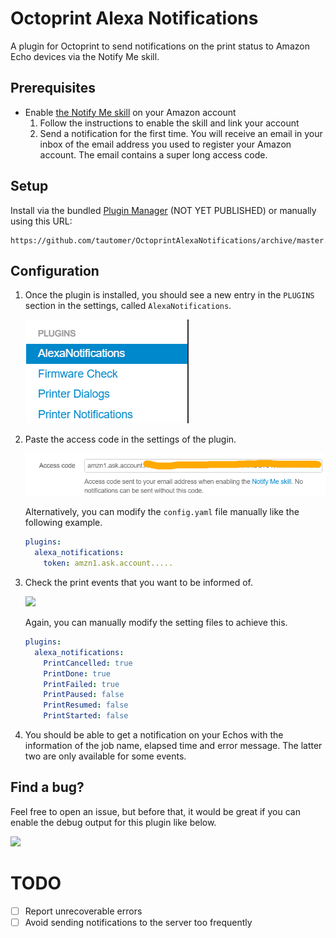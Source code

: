 # Octoprint Alexa Notifications

A plugin for Octoprint to send notifications on the print status to Amazon Echo
devices via the Notify Me skill.

## Prerequisites  

* Enable [the Notify Me
  skill](https://www.amazon.com/Thomptronics-Notify-Me/dp/B07BB2FYFS) on your
  Amazon account 
  1. Follow the instructions to enable the skill and link your account
  2. Send a notification for the first time. You will receive an email in your
     inbox of the email address you used to register your Amazon account. The
     email contains a super long access code.

## Setup

Install via the bundled [Plugin
Manager](https://docs.octoprint.org/en/master/bundledplugins/pluginmanager.html) 
(NOT YET PUBLISHED) or manually using this URL:

    https://github.com/tautomer/OctoprintAlexaNotifications/archive/master.zip

## Configuration

1. Once the plugin is installed, you should see a new entry in the `PLUGINS`
   section in the settings, called `AlexaNotifications`.

   ![](_assets/plugin.png)

2. Paste the access code in the settings of the plugin.

   ![](_assets/access_code.png)

   Alternatively, you can modify the `config.yaml` file manually like the
   following example.

   ```yaml
   plugins:
     alexa_notifications:
       token: amzn1.ask.account.....
    ```

3. Check the print events that you want to be informed of.

   ![](_assets/checkbox.png)

   Again, you can manually modify the setting files to achieve this.

   ```yaml
   plugins:
     alexa_notifications:
       PrintCancelled: true
       PrintDone: true
       PrintFailed: true
       PrintPaused: false
       PrintResumed: false
       PrintStarted: false
    ```

4. You should be able to get a notification on your Echos with the information
   of the job name, elapsed time and error message. The latter two are only
   available for some events.


## Find a bug?

Feel free to open an issue, but before that, it would be great if you can enable
the debug output for this plugin like below.

![](_assets/debug.png)

# TODO

* [ ] Report unrecoverable errors
* [ ] Avoid sending notifications to the server too frequently